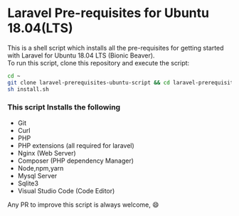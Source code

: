 # Laravel Pre-requisites for Ubuntu 18.04(LTS)

This is a shell script which installs all the pre-requisites for getting started with Laravel for Ubuntu 18.04 LTS (Bionic Beaver).  
To run this script, clone this repository and execute the script:

```bash
cd ~
git clone laravel-prerequisites-ubuntu-script && cd laravel-prerequisites-ubuntu-script
sh install.sh
```

### This script Installs the following
- Git
- Curl
- PHP
- PHP extensions (all required for laravel)
- Nginx (Web Server)
- Composer (PHP dependency Manager)
- Node,npm,yarn
- Mysql Server
- Sqlite3
- Visual Studio Code (Code Editor)

Any PR to improve this script is always welcome, :smile: